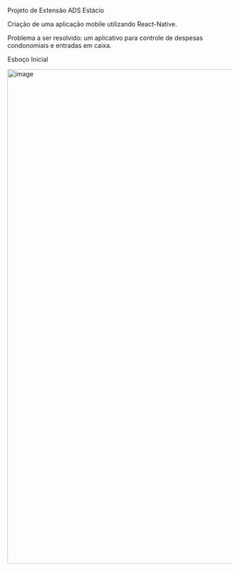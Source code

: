 Projeto de Extensão ADS Estácio

Criação de uma aplicação mobile utilizando React-Native.

Problema a ser resolvido: um aplicativo para controle de despesas condonomiais e entradas em caixa.


Esboço Inicial

<img width="2142" height="1110" alt="image" src="https://github.com/user-attachments/assets/0100263f-9f43-48b2-8058-93827a999acc" />

